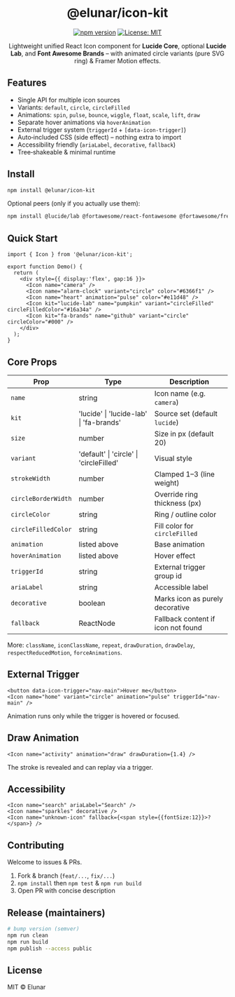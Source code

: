 <div align="center">

# @elunar/icon-kit

[![npm version](https://img.shields.io/npm/v/@elunar/icon-kit.svg)](https://www.npmjs.com/package/@elunar/icon-kit)
[![License: MIT](https://img.shields.io/badge/License-MIT-blue.svg)](./LICENSE)

Lightweight unified React Icon component for **Lucide Core**, optional **Lucide Lab**, and **Font Awesome Brands** – with animated circle variants (pure SVG ring) & Framer Motion effects.

</div>

## Features
- Single API for multiple icon sources
- Variants: `default`, `circle`, `circleFilled`
- Animations: `spin`, `pulse`, `bounce`, `wiggle`, `float`, `scale`, `lift`, `draw`
- Separate hover animations via `hoverAnimation`
- External trigger system (`triggerId` + `[data-icon-trigger]`)
- Auto‑included CSS (side effect) – nothing extra to import
- Accessibility friendly (`ariaLabel`, `decorative`, `fallback`)
- Tree‑shakeable & minimal runtime

## Install
```bash
npm install @elunar/icon-kit
```
Optional peers (only if you actually use them):
```bash
npm install @lucide/lab @fortawesome/react-fontawesome @fortawesome/free-brands-svg-icons
```

## Quick Start
```tsx
import { Icon } from '@elunar/icon-kit';

export function Demo() {
  return (
    <div style={{ display:'flex', gap:16 }}>
      <Icon name="camera" />
      <Icon name="alarm-clock" variant="circle" color="#6366f1" />
      <Icon name="heart" animation="pulse" color="#e11d48" />
      <Icon kit="lucide-lab" name="pumpkin" variant="circleFilled" circleFilledColor="#16a34a" />
      <Icon kit="fa-brands" name="github" variant="circle" circleColor="#000" />
    </div>
  );
}
```

## Core Props
| Prop | Type | Description |
|------|------|-------------|
| `name` | string | Icon name (e.g. `camera`) |
| `kit` | 'lucide' \| 'lucide-lab' \| 'fa-brands' | Source set (default `lucide`) |
| `size` | number | Size in px (default 20) |
| `variant` | 'default' \| 'circle' \| 'circleFilled' | Visual style |
| `strokeWidth` | number | Clamped 1–3 (line weight) |
| `circleBorderWidth` | number | Override ring thickness (px) |
| `circleColor` | string | Ring / outline color |
| `circleFilledColor` | string | Fill color for `circleFilled` |
| `animation` | listed above | Base animation |
| `hoverAnimation` | listed above | Hover effect |
| `triggerId` | string | External trigger group id |
| `ariaLabel` | string | Accessible label |
| `decorative` | boolean | Marks icon as purely decorative |
| `fallback` | ReactNode | Fallback content if icon not found |

More: `className`, `iconClassName`, `repeat`, `drawDuration`, `drawDelay`, `respectReducedMotion`, `forceAnimations`.

## External Trigger
```tsx
<button data-icon-trigger="nav-main">Hover me</button>
<Icon name="home" variant="circle" animation="pulse" triggerId="nav-main" />
```
Animation runs only while the trigger is hovered or focused.

## Draw Animation
```tsx
<Icon name="activity" animation="draw" drawDuration={1.4} />
```
The stroke is revealed and can replay via a trigger.

## Accessibility
```tsx
<Icon name="search" ariaLabel="Search" />
<Icon name="sparkles" decorative />
<Icon name="unknown-icon" fallback={<span style={{fontSize:12}}>?</span>} />
```

## Contributing
Welcome to issues & PRs.

1. Fork & branch (`feat/...`, `fix/...`)
2. `npm install` then `npm test` & `npm run build`
3. Open PR with concise description

## Release (maintainers)
```bash
# bump version (semver)
npm run clean
npm run build
npm publish --access public
```

## License
MIT © Elunar
